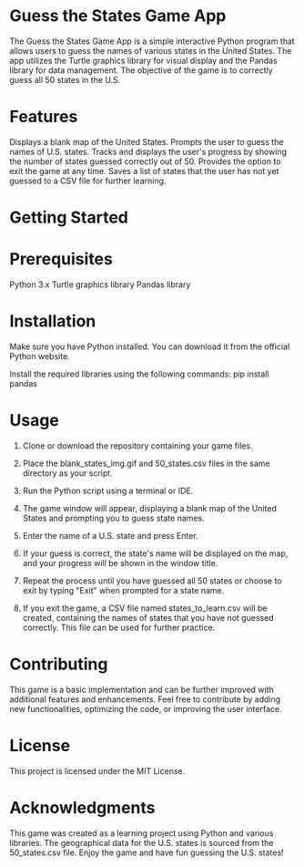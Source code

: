 # Guess the States Game App
The Guess the States Game App is a simple interactive Python program that allows users to guess the names of various states in the United States. The app utilizes the Turtle graphics library for visual display and the Pandas library for data management. The objective of the game is to correctly guess all 50 states in the U.S.

# Features
Displays a blank map of the United States.
Prompts the user to guess the names of U.S. states.
Tracks and displays the user's progress by showing the number of states guessed correctly out of 50.
Provides the option to exit the game at any time.
Saves a list of states that the user has not yet guessed to a CSV file for further learning.

# Getting Started
# Prerequisites
Python 3.x
Turtle graphics library
Pandas library

# Installation
Make sure you have Python installed. You can download it from the official Python website.

Install the required libraries using the following commands:
pip install pandas

# Usage
1. Clone or download the repository containing your game files.

2. Place the blank_states_img.gif and 50_states.csv files in the same directory as your script.

3. Run the Python script using a terminal or IDE.

4. The game window will appear, displaying a blank map of the United States and prompting you to guess state names.

5. Enter the name of a U.S. state and press Enter.

6. If your guess is correct, the state's name will be displayed on the map, and your progress will be shown in the window title.

7. Repeat the process until you have guessed all 50 states or choose to exit by typing "Exit" when prompted for a state name.

8. If you exit the game, a CSV file named states_to_learn.csv will be created, containing the names of states that you have not guessed correctly. This file can be used for further practice.

# Contributing
This game is a basic implementation and can be further improved with additional features and enhancements. Feel free to contribute by adding new functionalities, optimizing the code, or improving the user interface.

# License
This project is licensed under the MIT License.

# Acknowledgments
This game was created as a learning project using Python and various libraries.
The geographical data for the U.S. states is sourced from the 50_states.csv file.
Enjoy the game and have fun guessing the U.S. states!





